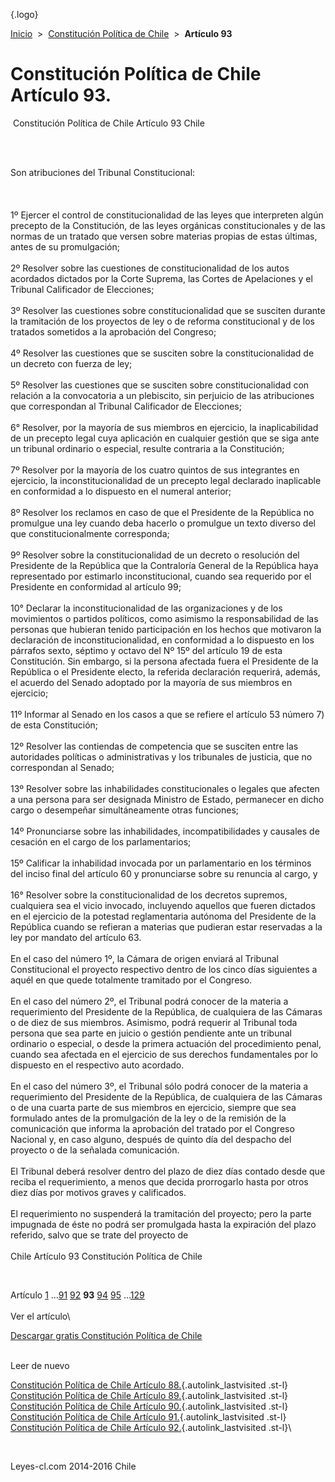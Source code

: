 <div class="wrapper">

[](/index.htm){.logo}
<div class="breadcrumbs">

[Inicio](/index.htm)  &gt;  [Constitución Política de
Chile](/constitucion_politica_de_chile.htm "Constitución Política de Chile")
 &gt;  **Artículo 93**

</div>

<div class="middle">

<div class="container">

Constitución Política de Chile\
Artículo 93.
===============================

<div id="goser">

</div>

﻿
Constitución Política de Chile Artículo 93 Chile

\
﻿
<div id="squareAds">

</div>

<div id="statya">

Son atribuciones del Tribunal Constitucional:\
\
\
\
1º Ejercer el control de constitucionalidad de las leyes que interpreten
algún precepto de la Constitución, de las leyes orgánicas
constitucionales y de las normas de un tratado que versen sobre materias
propias de estas últimas, antes de su promulgación;\
\
2º Resolver sobre las cuestiones de constitucionalidad de los autos
acordados dictados por la Corte Suprema, las Cortes de Apelaciones y el
Tribunal Calificador de Elecciones;\
\
3º Resolver las cuestiones sobre constitucionalidad que se susciten
durante la tramitación de los proyectos de ley o de reforma
constitucional y de los tratados sometidos a la aprobación del
Congreso;\
\
4º Resolver las cuestiones que se susciten sobre la constitucionalidad
de un decreto con fuerza de ley;\
\
5º Resolver las cuestiones que se susciten sobre constitucionalidad con
relación a la convocatoria a un plebiscito, sin perjuicio de las
atribuciones que correspondan al Tribunal Calificador de Elecciones;\
\
6° Resolver, por la mayoría de sus miembros en ejercicio, la
inaplicabilidad de un precepto legal cuya aplicación en cualquier
gestión que se siga ante un tribunal ordinario o especial, resulte
contraria a la Constitución;\
\
7º Resolver por la mayoría de los cuatro quintos de sus integrantes en
ejercicio, la inconstitucionalidad de un precepto legal declarado
inaplicable en conformidad a lo dispuesto en el numeral anterior;\
\
8º Resolver los reclamos en caso de que el Presidente de la República no
promulgue una ley cuando deba hacerlo o promulgue un texto diverso del
que constitucionalmente corresponda;\
\
9º Resolver sobre la constitucionalidad de un decreto o resolución del
Presidente de la República que la Contraloría General de la República
haya representado por estimarlo inconstitucional, cuando sea requerido
por el Presidente en conformidad al artículo 99;\
\
10° Declarar la inconstitucionalidad de las organizaciones y de los
movimientos o partidos políticos, como asimismo la responsabilidad de
las personas que hubieran tenido participación en los hechos que
motivaron la declaración de inconstitucionalidad, en conformidad a lo
dispuesto en los párrafos sexto, séptimo y octavo del Nº 15º del
artículo 19 de esta Constitución. Sin embargo, si la persona afectada
fuera el Presidente de la República o el Presidente electo, la referida
declaración requerirá, además, el acuerdo del Senado adoptado por la
mayoría de sus miembros en ejercicio;\
\
11º Informar al Senado en los casos a que se refiere el artículo 53
número 7) de esta Constitución;\
\
12º Resolver las contiendas de competencia que se susciten entre las
autoridades políticas o administrativas y los tribunales de justicia,
que no correspondan al Senado;\
\
13º Resolver sobre las inhabilidades constitucionales o legales que
afecten a una persona para ser designada Ministro de Estado, permanecer
en dicho cargo o desempeñar simultáneamente otras funciones;\
\
14º Pronunciarse sobre las inhabilidades, incompatibilidades y causales
de cesación en el cargo de los parlamentarios;\
\
15º Calificar la inhabilidad invocada por un parlamentario en los
términos del inciso final del artículo 60 y pronunciarse sobre su
renuncia al cargo, y\
\
16° Resolver sobre la constitucionalidad de los decretos supremos,
cualquiera sea el vicio invocado, incluyendo aquellos que fueren
dictados en el ejercicio de la potestad reglamentaria autónoma del
Presidente de la República cuando se refieran a materias que pudieran
estar reservadas a la ley por mandato del artículo 63.\
\
En el caso del número 1º, la Cámara de origen enviará al Tribunal
Constitucional el proyecto respectivo dentro de los cinco días
siguientes a aquél en que quede totalmente tramitado por el Congreso.\
\
En el caso del número 2º, el Tribunal podrá conocer de la materia a
requerimiento del Presidente de la República, de cualquiera de las
Cámaras o de diez de sus miembros. Asimismo, podrá requerir al Tribunal
toda persona que sea parte en juicio o gestión pendiente ante un
tribunal ordinario o especial, o desde la primera actuación del
procedimiento penal, cuando sea afectada en el ejercicio de sus derechos
fundamentales por lo dispuesto en el respectivo auto acordado.\
\
En el caso del número 3º, el Tribunal sólo podrá conocer de la materia a
requerimiento del Presidente de la República, de cualquiera de las
Cámaras o de una cuarta parte de sus miembros en ejercicio, siempre que
sea formulado antes de la promulgación de la ley o de la remisión de la
comunicación que informa la aprobación del tratado por el Congreso
Nacional y, en caso alguno, después de quinto día del despacho del
proyecto o de la señalada comunicación.\
\
El Tribunal deberá resolver dentro del plazo de diez días contado desde
que reciba el requerimiento, a menos que decida prorrogarlo hasta por
otros diez días por motivos graves y calificados.\
\
El requerimiento no suspenderá la tramitación del proyecto; pero la
parte impugnada de éste no podrá ser promulgada hasta la expiración del
plazo referido, salvo que se trate del proyecto de\
\
Chile Artículo 93 Constitución Política de Chile

</div>

﻿
<div id="ads1">

</div>

<div class="breadstat">

Artículo
[1](/constitucion_politica_de_chile/1.htm) ...[91](/constitucion_politica_de_chile/91.htm) [92](/constitucion_politica_de_chile/92.htm) **93** [94](/constitucion_politica_de_chile/94.htm) [95](/constitucion_politica_de_chile/95.htm) ...[129](/constitucion_politica_de_chile/129.htm) \
\
Ver el artículo\

</div>

[Descargar gratis Constitución Política de
Chile](/constitucion_politica_de_chile/download.htm "Descargar gratis Constitución Política de Chile")
﻿
<div style="clear: left">

</div>

\
Leer de nuevo

[Constitución Política de Chile Artículo
88.](/constitucion_politica_de_chile/88.htm){.autolink_lastvisited
.st-l} [Constitución Política de Chile Artículo
89.](/constitucion_politica_de_chile/89.htm){.autolink_lastvisited
.st-l} [Constitución Política de Chile Artículo
90.](/constitucion_politica_de_chile/90.htm){.autolink_lastvisited
.st-l} [Constitución Política de Chile Artículo
91.](/constitucion_politica_de_chile/91.htm){.autolink_lastvisited
.st-l} [Constitución Política de Chile Artículo
92.](/constitucion_politica_de_chile/92.htm){.autolink_lastvisited
.st-l}\

</div>

﻿
<div id="LeftAds">

</div>

</div>

Leyes-cl.com 2014-2016 Chile

</div>
